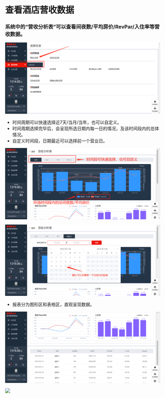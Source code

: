 # 查看酒店营收数据

### 系统中的“营收分析表”可以查看间夜数/平均房价/RevPar/入住率等营收数据。

![](../../../.gitbook/assets/image%20%28167%29.png)

* 时间周期可以快速选择近7天/当月/当年，也可以自定义。 
* 时间周期选择完毕后，会呈现所选日期内每一日的情况，及该时间段内的总体情况。 
* 自定义时间段，日期最近可以选择前一个营业日。

![](../../../.gitbook/assets/image%20%28993%29.png)

![](../../../.gitbook/assets/image%20%28421%29.png)

* 报表分为图形区和表格区，直观呈现数据。

![](../../../.gitbook/assets/image%20%28599%29.png)

![](https://uploader.shimo.im/f/eufzZCdoLaI108MW.png!thumbnail)



